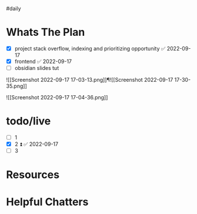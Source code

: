 #daily

# Whats The Plan

- [x] project stack overflow, indexing and prioritizing opportunity ✅ 2022-09-17
- [x] frontend ✅ 2022-09-17
- [ ] obsidian slides tut
 
![[Screenshot 2022-09-17 17-03-13.png]]¶![[Screenshot 2022-09-17 17-30-35.png]]


![[Screenshot 2022-09-17 17-04-36.png]]


# todo/live
- [ ] 1
- [x] 2 ⏫ ✅ 2022-09-17
- [ ] 3

# Resources

# Helpful Chatters